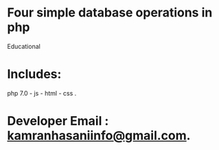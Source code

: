 # Four simple database operations in php 
Educational
# Includes:
php 7.0 -
js -
html -
css .
# Developer Email : kamranhasaniinfo@gmail.com.
